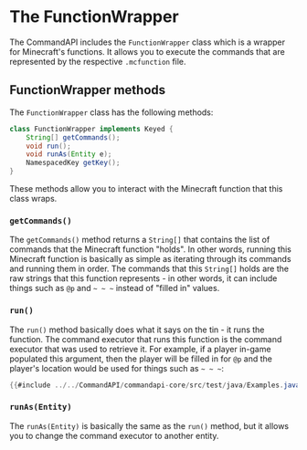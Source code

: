# The FunctionWrapper

The CommandAPI includes the `FunctionWrapper` class which is a wrapper for Minecraft's functions. It allows you to execute the commands that are represented by the respective `.mcfunction` file.

## FunctionWrapper methods

The `FunctionWrapper` class has the following methods:

```java
class FunctionWrapper implements Keyed {
    String[] getCommands();
	void run();
	void runAs(Entity e);
	NamespacedKey getKey();
}
```

These methods allow you to interact with the Minecraft function that this class wraps.

### `getCommands()`

The `getCommands()` method returns a `String[]` that contains the list of commands that the Minecraft function "holds". In other words, running this Minecraft function is basically as simple as iterating through its commands and running them in order. The commands that this `String[]` holds are the raw strings that this function represents - in other words, it can include things such as `@p` and `~ ~ ~` instead of "filled in" values.

### `run()`

The `run()` method basically does what it says on the tin - it runs the function. The command executor that runs this function is the command executor that was used to retrieve it. For example, if a player in-game populated this argument, then the player will be filled in for `@p` and the player's location would be used for things such as `~ ~ ~`:

```java
{{#include ../../CommandAPI/commandapi-core/src/test/java/Examples.java:functionarguments}}
```

### `runAs(Entity)`

The `runAs(Entity)` is basically the same as the `run()` method, but it allows you to change the command executor to another entity. 
